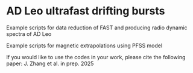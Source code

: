 # AD Leo ultrafast drifting bursts

Example scripts for data reduction of FAST and producing radio dynamic spectra of AD Leo

Example scripts for magnetic extrapolations using PFSS model


If you would like to use the codes in your work, please cite the following paper:
J. Zhang et al. in prep. 2025
